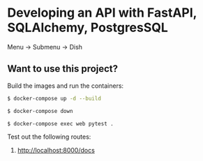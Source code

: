 # Developing an API with FastAPI, SQLAlchemy, PostgresSQL

Menu -> Submenu -> Dish

## Want to use this project?

Build the images and run the containers:

```sh
$ docker-compose up -d --build
```
```sh
$ docker-compose down
```
```sh
$ docker-compose exec web pytest .
```


Test out the following routes:

1. [http://localhost:8000/docs](http://localhost:8000/docs)

